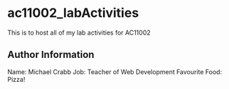 # ac11002_labActivities
This is to host all of my lab activities for AC11002

## Author Information

Name: Michael Crabb
Job: Teacher of Web Development
Favourite Food: Pizza!